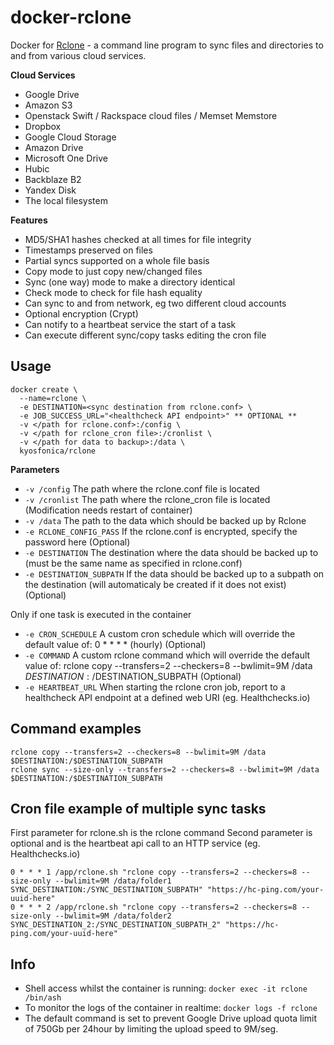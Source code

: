 [appurl]: https://rclone.org/
[docker-rclone-mount]: https://github.com/tynor88/docker-rclone-mount

# docker-rclone

Docker for [Rclone][appurl] - a command line program to sync files and directories to and from various cloud services.

**Cloud Services**
* Google Drive
* Amazon S3
* Openstack Swift / Rackspace cloud files / Memset Memstore
* Dropbox
* Google Cloud Storage
* Amazon Drive
* Microsoft One Drive
* Hubic
* Backblaze B2
* Yandex Disk
* The local filesystem

**Features**

* MD5/SHA1 hashes checked at all times for file integrity
* Timestamps preserved on files
* Partial syncs supported on a whole file basis
* Copy mode to just copy new/changed files
* Sync (one way) mode to make a directory identical
* Check mode to check for file hash equality
* Can sync to and from network, eg two different cloud accounts
* Optional encryption (Crypt)
* Can notify to a heartbeat service the start of a task
* Can execute different sync/copy tasks editing the cron file

## Usage

```
docker create \
  --name=rclone \
  -e DESTINATION=<sync destination from rclone.conf> \
  -e JOB_SUCCESS_URL="<healthcheck API endpoint>" ** OPTIONAL **
  -v </path for rclone.conf>:/config \
  -v </path for rclone_cron file>:/cronlist \
  -v </path for data to backup>:/data \
  kyosfonica/rclone
```

**Parameters**

* `-v /config` The path where the rclone.conf file is located
* `-v /cronlist` The path where the rclone_cron file is located (Modification needs restart of container)
* `-v /data` The path to the data which should be backed up by Rclone
* `-e RCLONE_CONFIG_PASS` If the rclone.conf is encrypted, specify the password here (Optional)
* `-e DESTINATION` The destination where the data should be backed up to (must be the same name as specified in rclone.conf)
* `-e DESTINATION_SUBPATH` If the data should be backed up to a subpath on the destination (will automaticaly be created if it does not exist) (Optional)

Only if one task is executed in the container
* `-e CRON_SCHEDULE` A custom cron schedule which will override the default value of: 0 * * * * (hourly) (Optional)
* `-e COMMAND` A custom rclone command which will override the default value of: rclone copy --transfers=2 --checkers=8 --bwlimit=9M /data $DESTINATION:/$DESTINATION_SUBPATH (Optional)
* `-e HEARTBEAT_URL` When starting the rclone cron job, report to a healthcheck API endpoint at a defined web URI (eg. Healthchecks.io)

## Command examples
```
rclone copy --transfers=2 --checkers=8 --bwlimit=9M /data $DESTINATION:/$DESTINATION_SUBPATH
rclone sync --size-only --transfers=2 --checkers=8 --bwlimit=9M /data $DESTINATION:/$DESTINATION_SUBPATH
```
## Cron file example of multiple sync tasks
First parameter for rclone.sh is the rclone command
Second parameter is optional and is the heartbeat api call to an HTTP service (eg. Healthchecks.io)

```
0 * * * 1 /app/rclone.sh "rclone copy --transfers=2 --checkers=8 --size-only --bwlimit=9M /data/folder1 SYNC_DESTINATION:/SYNC_DESTINATION_SUBPATH" "https://hc-ping.com/your-uuid-here"
0 * * * 2 /app/rclone.sh "rclone copy --transfers=2 --checkers=8 --size-only --bwlimit=9M /data/folder2 SYNC_DESTINATION_2:/SYNC_DESTINATION_SUBPATH_2" "https://hc-ping.com/your-uuid-here"
```

## Info

* Shell access whilst the container is running: `docker exec -it rclone /bin/ash`
* To monitor the logs of the container in realtime: `docker logs -f rclone`
* The default command is set to prevent Google Drive upload quota limit of 750Gb per 24hour by limiting the upload speed to 9M/seg.

